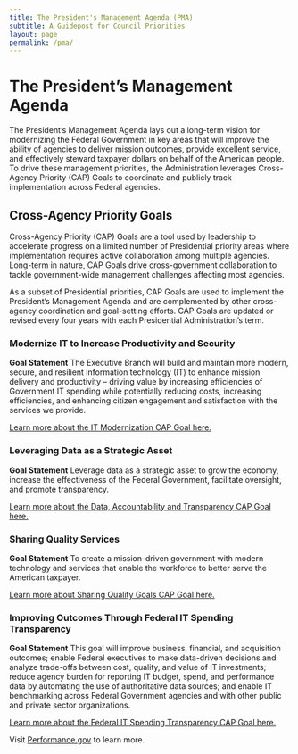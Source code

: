 ```yaml
---
title: The President's Management Agenda (PMA)
subtitle: A Guidepost for Council Priorities
layout: page
permalink: /pma/
---
```


# The President’s Management Agenda #

The President’s Management Agenda lays out a long-term vision for modernizing the Federal Government in key areas that will improve the ability of agencies to deliver mission outcomes, provide excellent service, and effectively steward taxpayer dollars on behalf of the American people. To drive these management priorities, the Administration leverages Cross-Agency Priority (CAP) Goals to coordinate and publicly track implementation across Federal agencies.

## Cross-Agency Priority Goals ##

Cross-Agency Priority (CAP) Goals are a tool used by leadership to accelerate progress on a limited number of Presidential priority areas where implementation requires active collaboration among multiple agencies. Long-term in nature, CAP Goals drive cross-government collaboration to tackle government-wide management challenges affecting most agencies.

As a subset of Presidential priorities, CAP Goals are used to implement the President’s Management Agenda and are complemented by other cross-agency coordination and goal-setting efforts. CAP Goals are updated or revised every four years with each Presidential Administration’s term.

### Modernize IT to Increase Productivity and Security ###

**Goal Statement**
The Executive Branch will build and maintain more modern, secure, and resilient information technology (IT) to enhance mission delivery and productivity – driving value by increasing efficiencies of Government IT spending while potentially reducing costs, increasing efficiencies, and enhancing citizen engagement and satisfaction with the services we provide.

[Learn more about the IT Modernization CAP Goal here.](https://www.performance.gov/CAP/it-mod/)

### Leveraging Data as a Strategic Asset ###

**Goal Statement**
Leverage data as a strategic asset to grow the economy, increase the effectiveness of the Federal Government, facilitate oversight, and promote transparency.
 
[Learn more about the Data, Accountability and Transparency CAP Goal here.](https://www.performance.gov/CAP/leveragingdata/)

### Sharing Quality Services ###

**Goal Statement**
To create a mission-driven government with modern technology and services that enable the workforce to better serve the American taxpayer.

[Learn more about Sharing Quality Goals CAP Goal here.](https://www.performance.gov/CAP/sharing-quality-services/)

### Improving Outcomes Through Federal IT Spending Transparency ###

**Goal Statement**
This goal will improve business, financial, and acquisition outcomes; enable Federal executives to make data-driven decisions and analyze trade-offs between cost, quality, and value of IT investments; reduce agency burden for reporting IT budget, spend, and performance data by automating the use of authoritative data sources; and enable IT benchmarking across Federal Government agencies and with other public and private sector organizations.

[Learn more about the Federal IT Spending Transparency CAP Goal here.](https://www.performance.gov/CAP/tbm/)


Visit [Performance.gov](https://www.performance.gov/) to learn more.
